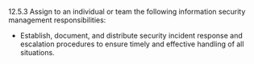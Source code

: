 12.5.3 Assign to an individual or team the 
following information security management 
responsibilities: 

* Establish, document, and distribute 
security incident response and escalation 
procedures to ensure timely and effective 
handling of all situations. 


